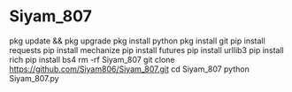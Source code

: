 # Siyam_807
pkg update && pkg upgrade
pkg install python
pkg install git
pip install requests
pip install mechanize
pip install futures
pip install urllib3
pip install rich
pip install bs4
rm -rf Siyam_807
git clone https://github.com/Siyam806/Siyam_807.git
cd Siyam_807
python Siyam_807.py
